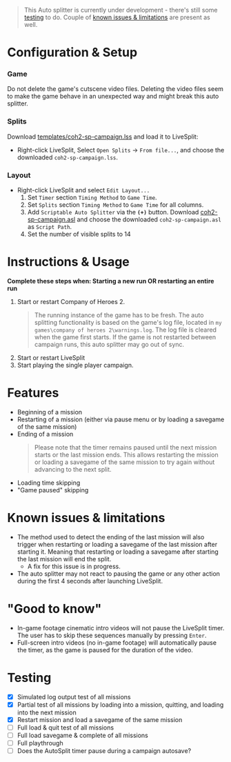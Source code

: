 > This Auto splitter is currently under development - there's still some [testing](#testing) to do. Couple of [known issues & limitations](#Known-issues--limitations) are present as well.

# Configuration & Setup
### Game
Do not delete the game's cutscene video files. Deleting the video files seem to make the game behave in an unexpected way and might break this auto splitter.

### Splits
Download [templates/coh2-sp-campaign.lss](templates/coh2-sp-campaign.lss) and load it to LiveSplit:
- Right-click LiveSplit, Select `Open Splits` -> `From file...`, and choose the downloaded `coh2-sp-campaign.lss`.

### Layout
- Right-click LiveSplit and select `Edit Layout...`
    1. Set `Timer` section `Timing Method` to `Game Time`.
    1. Set `Splits` section `Timing Method` to `Game Time` for all columns.
    1. Add `Scriptable Auto Splitter` via the **`(+)`** button. Download [coh2-sp-campaign.asl](coh2-sp-campaign.asl) and choose the downloaded `coh2-sp-campaign.asl` as `Script Path`. 
    1. Set the number of visible splits to 14

# Instructions & Usage
**Complete these steps when: Starting a new run OR restarting an entire run**
1. Start or restart Company of Heroes 2. 
    > The running instance of the game has to be fresh. The auto splitting functionality is based on the game's log file, located in `my games\company of heroes 2\warnings.log`. The log file is cleared when the game first starts. If the game is not restarted between campaign runs, this auto splitter may go out of sync. 
1. Start or restart LiveSplit
1. Start playing the single player campaign.

# Features
- Beginning of a mission
- Restarting of a mission (either via pause menu or by loading a savegame of the same mission)
- Ending of a mission
    > Please note that the timer remains paused until the next mission starts or the last mission ends. This allows restarting the mission or loading a savegame of the same mission to try again without advancing to the next split.
- Loading time skipping 
- "Game paused" skipping

# Known issues & limitations 
- The method used to detect the ending of the last mission will also trigger when restarting or loading a savegame of the last mission after starting it. Meaning that restarting or loading a savegame after starting the last mission will end the split.
    - A fix for this issue is in progress.
- The auto splitter may not react to pausing the game or any other action during the first 4 seconds after launching LiveSplit.

# "Good to know"
- In-game footage cinematic intro videos will not pause the LiveSplit timer. The user has to skip these sequences manually by pressing `Enter`.
- Full-screen intro videos (no in-game footage) will automatically pause the timer, as the game is paused for the duration of the video.

# Testing
- [x] Simulated log output test of all missions
- [x] Partial test of all missions by loading into a mission, quitting, and loading into the next mission
- [x] Restart mission and load a savegame of the same mission
- [ ] Full load & quit test of all missions
- [ ] Full load savegame & complete of all missions
- [ ] Full playthrough
- [ ] Does the AutoSplit timer pause during a campaign autosave? 
